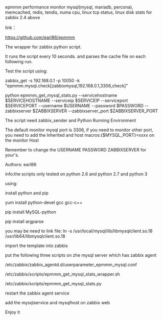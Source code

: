 epmmm performance monitor mysql(mysql, mariadb, percona), memcached, redis, tendis, numa cpu, linux tcp status, linux disk stats for zabbix 2.4 above

link：

https://github.com/earl86/epmmm

The wrapper for zabbix python script.

It runs the script every 10 seconds. and parses the cache file on each following run.

Test the script using:

zabbix_get -s 192.168.0.1 -p 10050 -k "epmmm.mysql.check[zabbixmysql,192.168.0.1,3306,check]"

python epmmm_get_mysql_stats.py --servicehostname $SERVICEHOSTNAME --serviceip $SERVICEIP --serviceport $SERVICEPORT --username $USERNAME --password $PASSWORD --zabbixserver $ZABBIXSERVER --zabbixserver_port $ZABBIXSERVER_PORT

The script need zabbix_sender and Python Running Environment

The default monitor mysql port is 3306, if you need to monitor other port, you need to add the Inherited and host macros:{$MYSQL_PORT}=xxxx on the monitor Host

Remember to change the USERNAME PASSWORD ZABBIXSERVER for your's.

Authors: earl86

info:the scripts only tested on python 2.6 and python 2.7 and python 3


using:

install python and pip

yum install python-devel gcc gcc-c++

pip install MySQL-python

pip install argparse

you may be need to link file:
ln -s /usr/local/mysql/lib/libmysqlclient.so.18 /usr/lib64/libmysqlclient.so.18



import the template into zabbix


put the following three scripts on zhe mysql server which has zabbix agent

/etc/zabbix/zabbix_agentd.d/userparameter_epmmm_mysql.conf

/etc/zabbix/scripts/epmmm_get_mysql_stats_wrapper.sh

/etc/zabbix/scripts/epmmm_get_mysql_stats.py


restart the zabbix agent service


add the mysqlservice and mysqlhost on zabbix web 

Enjoy it
